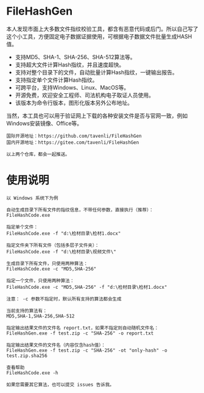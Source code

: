 # FileHashGen

本人发现市面上大多数文件指纹校验工具，都含有恶意代码或后门。所以自己写了这个小工具，方便固定电子数据证据使用，可根据电子数据文件批量生成HASH值。

- 支持MD5、SHA-1、SHA-256、SHA-512算法等。
- 支持超大文件计算Hash指纹，并且速度超快。
- 支持对整个目录下的文件，自动批量计算Hash指纹，一键输出报告。
- 支持指定单个文件计算Hash指纹。
- 可跨平台，支持Windows、Linux、MacOS等。
- 开源免费，欢迎安全工程师、司法机构电子取证人员使用。
- 该版本为命令行版本，图形化版本另外公布地址。


当然，本工具也可以用于验证网上下载的各种安装文件是否与官网一致，例如Windows安装镜像、Office等。


```
国际开源地址：https://github.com/tavenli/FileHashGen
国内开源地址：https://gitee.com/tavenli/FileHashGen

以上两个仓库，都会一起推送。
```

# 使用说明
```
以 Windows 系统下为例

自动生成目录下所有文件的指纹信息，不带任何参数，直接执行（推荐）：
FileHashCode.exe

指定单个文件：
FileHashCode.exe -f "d:\检材目录\检材1.docx"

指定文件夹下所有文件（包括多层子文件夹）：
FileHashCode.exe -f "d:\检材目录\视频文件\"

生成目录下所有文件，只使用两种算法：
FileHashCode.exe -c "MD5,SHA-256"

指定一个文件，只使用两种算法：
FileHashCode.exe -c "MD5,SHA-256" -f "d:\检材目录\检材1.docx"

注意： -c 参数不指定时，默认所有支持的算法都会生成

当前支持的算法有：
MD5,SHA-1,SHA-256,SHA-512

指定输出结果文件的文件名 report.txt，如果不指定则自动随机文件名：
FileHashGen.exe -f test.zip -c "SHA-256" -o report.txt

指定输出结果文件的文件名（内容仅含hash值）：
FileHashGen.exe -f test.zip -c "SHA-256" -ot "only-hash" -o test.zip.sha256

查看帮助
FileHashCode.exe -h

如果您需要其它算法，也可以提交 issues 告诉我。

```

